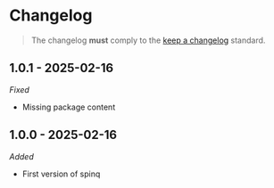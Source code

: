 # Changelog

> The changelog **must** comply to the [keep a changelog](https://keepachangelog.com/en/1.1.0) standard.

## 1.0.1 - 2025-02-16

_*Fixed*_

- Missing package content

## 1.0.0 - 2025-02-16

_*Added*_

- First version of spinq
